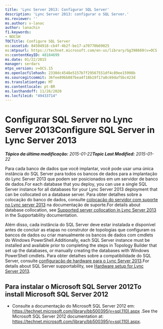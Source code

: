 ```yaml
---
title: 'Lync Server 2013: Configurar SQL Server'
description: 'Lync Server 2013: configurar o SQL Server.'
ms.reviewer: ''
ms.author: v-lanac
author: lanachin
f1.keywords:
- NOCSH
TOCTitle: Configure SQL Server
ms:assetid: 84504918-cb4f-4b2f-be17-a70770b69025
ms:mtpsurl: https://technet.microsoft.com/en-us/library/Gg398669(v=OCS.15)
ms:contentKeyID: 48184699
ms.date: 01/22/2015
manager: serdars
mtps_version: v=OCS.15
ms.openlocfilehash: 2330dc4548e5157b7f29567551df4c89ee15998b
ms.sourcegitcommit: 36fee89bb887bea4f18b19f17a8c69daf5bc423d
ms.translationtype: MT
ms.contentlocale: pt-BR
ms.lasthandoff: 11/26/2020
ms.locfileid: "49433714"
---
```

# <a name="configure-sql-server-in-lync-server-2013"></a><span data-ttu-id="d7f1e-103">Configurar SQL Server no Lync Server 2013</span><span class="sxs-lookup"><span data-stu-id="d7f1e-103">Configure SQL Server in Lync Server 2013</span></span>

<div data-xmlns="http://www.w3.org/1999/xhtml">

<div class="topic" data-xmlns="http://www.w3.org/1999/xhtml" data-msxsl="urn:schemas-microsoft-com:xslt" data-cs="https://msdn.microsoft.com/">

<div data-asp="https://msdn2.microsoft.com/asp">



</div>

<div id="mainSection">

<div id="mainBody"><span data-ttu-id="d7f1e-104">

<span> </span></span><span class="sxs-lookup"><span data-stu-id="d7f1e-104">

<span> </span></span></span>

<span data-ttu-id="d7f1e-105">_**Tópico da última modificação:** 2015-01-22_</span><span class="sxs-lookup"><span data-stu-id="d7f1e-105">_**Topic Last Modified:** 2015-01-22_</span></span>

<span data-ttu-id="d7f1e-106">Para cada banco de dados que você implantar, você pode usar uma única instância do SQL Server para todos os bancos de dados para a implantação do Lync Server 2013 que podem ser posicionados em um servidor de banco de dados.</span><span class="sxs-lookup"><span data-stu-id="d7f1e-106">For each database that you deploy, you can use a single SQL Server instance for all databases for your Lync Server 2013 deployment that can be collocated on a database server.</span></span> <span data-ttu-id="d7f1e-107">Para obter detalhes sobre a colocação do banco de dados, consulte [colocação do servidor com suporte no Lync server 2013](lync-server-2013-supported-server-collocation.md) na documentação de suporte.</span><span class="sxs-lookup"><span data-stu-id="d7f1e-107">For details about database collocation, see [Supported server collocation in Lync Server 2013](lync-server-2013-supported-server-collocation.md) in the Supportability documentation.</span></span>

<span data-ttu-id="d7f1e-108">Além disso, cada instância do SQL Server deve estar instalada e disponível antes de concluir as etapas no construtor de topologias que configuram os bancos de dados ou criar manualmente os bancos de dados com cmdlets do Windows PowerShell.</span><span class="sxs-lookup"><span data-stu-id="d7f1e-108">Additionally, each SQL Server instance must be installed and available prior to completing the steps in Topology Builder that set up the databases, or manually creating the databases with Windows PowerShell cmdlets.</span></span> <span data-ttu-id="d7f1e-109">Para obter detalhes sobre a compatibilidade do SQL Server, consulte [configuração de hardware para o Lync Server 2013](lync-server-2013-hardware-setup.md).</span><span class="sxs-lookup"><span data-stu-id="d7f1e-109">For details about SQL Server supportability, see [Hardware setup for Lync Server 2013](lync-server-2013-hardware-setup.md).</span></span>

<div>

## <a name="to-install-microsoft-sql-server-2012"></a><span data-ttu-id="d7f1e-110">Para instalar o Microsoft SQL Server 2012</span><span class="sxs-lookup"><span data-stu-id="d7f1e-110">To install Microsoft SQL Server 2012</span></span>

  - <span data-ttu-id="d7f1e-111">Consulte a documentação do Microsoft SQL Server 2012 em: <https://technet.microsoft.com/library/bb500395(v=sql.110).aspx> .</span><span class="sxs-lookup"><span data-stu-id="d7f1e-111">See the Microsoft SQL Server 2012 documentation at: <https://technet.microsoft.com/library/bb500395(v=sql.110).aspx>.</span></span>

<span data-ttu-id="d7f1e-112"></div>

</div>

<span> </span>

</div>

</div>

</span><span class="sxs-lookup"><span data-stu-id="d7f1e-112"></div>

</div>

<span> </span>

</div>

</div>

</span></span></div>

